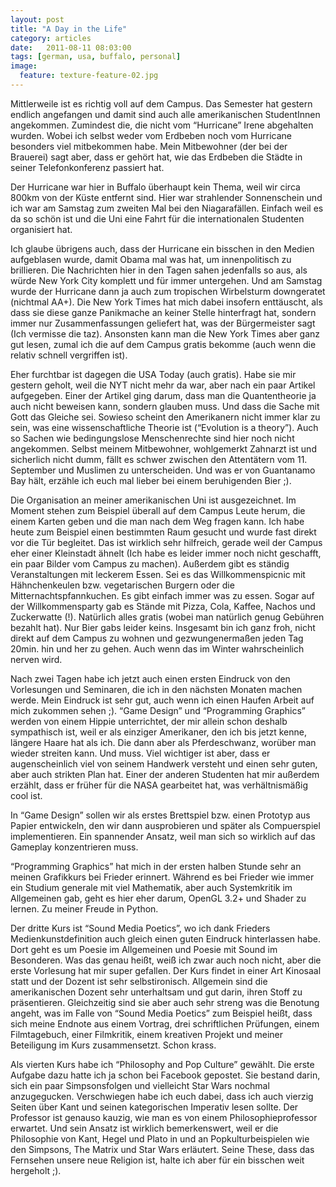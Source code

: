 ```yaml
---
layout: post
title: "A Day in the Life"
category: articles
date:   2011-08-11 08:03:00
tags: [german, usa, buffalo, personal]
image:
  feature: texture-feature-02.jpg
---
```


Mittlerweile ist es richtig voll auf dem Campus. Das Semester hat gestern endlich angefangen und damit sind auch alle amerikanischen StudentInnen angekommen. Zumindest die, die nicht vom “Hurricane” Irene abgehalten wurden. Wobei ich selbst weder vom Erdbeben noch vom Hurricane besonders viel mitbekommen habe. Mein Mitbewohner (der bei der Brauerei) sagt aber, dass er gehört hat, wie das Erdbeben die Städte in seiner Telefonkonferenz passiert hat. 

Der Hurricane war hier in Buffalo überhaupt kein Thema, weil wir circa 800km von der Küste entfernt sind. Hier war strahlender Sonnenschein und ich war am Samstag zum zweiten Mal bei den Niagarafällen. Einfach weil es da so schön ist und die Uni eine Fahrt für die internationalen Studenten organisiert hat.

Ich glaube übrigens auch, dass der Hurricane ein bisschen in den Medien aufgeblasen wurde, damit Obama mal was hat, um innenpolitisch zu brillieren. Die Nachrichten hier in den Tagen sahen jedenfalls so aus, als würde New York City komplett und für immer untergehen. Und am Samstag wurde der Hurricane dann ja auch zum tropischen Wirbelsturm downgeratet (nichtmal AA+). Die New York Times hat mich dabei insofern enttäuscht, als dass sie diese ganze Panikmache an keiner Stelle hinterfragt hat, sondern immer nur Zusammenfassungen geliefert hat, was der Bürgermeister sagt (Ich vermisse die taz). Ansonsten kann man die New York Times aber ganz gut lesen, zumal ich die auf dem Campus gratis bekomme (auch wenn die relativ schnell vergriffen ist).

Eher furchtbar ist dagegen die USA Today (auch gratis). Habe sie mir gestern geholt, weil die NYT nicht mehr da war, aber nach ein paar Artikel aufgegeben. Einer der Artikel ging darum, dass man die Quantentheorie ja auch nicht beweisen kann, sondern glauben muss. Und dass die Sache mit Gott das Gleiche sei. Sowieso scheint den Amerikanern nicht immer klar zu sein, was eine wissenschaftliche Theorie ist (“Evolution is a theory”). Auch so Sachen wie bedingungslose Menschenrechte sind hier noch nicht angekommen. Selbst meinem Mitbewohner, wohlgemerkt Zahnarzt ist und sicherlich nicht dumm, fällt es schwer zwischen den Attentätern vom 11. September und Muslimen zu unterscheiden. Und was er von Guantanamo Bay hält, erzähle ich euch mal lieber bei einem beruhigenden Bier ;).

Die Organisation an meiner amerikanischen Uni ist ausgezeichnet. Im Moment stehen zum Beispiel überall auf dem Campus Leute herum, die einem Karten geben und die man nach dem Weg fragen kann. Ich habe heute zum Beispiel einen bestimmten Raum gesucht und wurde fast direkt vor die Tür begleitet. Das ist wirklich sehr hilfreich, gerade weil der Campus eher einer Kleinstadt ähnelt (Ich habe es leider immer noch nicht geschafft, ein paar Bilder vom Campus zu machen). 
Außerdem gibt es ständig Veranstaltungen mit leckerem Essen. Sei es das Willkommenspicnic mit Hähnchenkeulen bzw. vegetarischen Burgern oder die Mitternachtspfannkuchen. Es gibt einfach immer was zu essen. Sogar auf der Willkommensparty gab es Stände mit Pizza, Cola, Kaffee, Nachos und Zuckerwatte (!). Natürlich alles gratis (wobei man natürlich genug Gebühren bezahlt hat). Nur Bier gabs leider keins. 
Insgesamt bin ich ganz froh, nicht direkt auf dem Campus zu wohnen und gezwungenermaßen jeden Tag 20min. hin und her zu gehen. Auch wenn das im Winter wahrscheinlich nerven wird.

Nach zwei Tagen habe ich jetzt auch einen ersten Eindruck von den Vorlesungen und Seminaren, die ich in den nächsten Monaten machen werde. Mein Eindruck ist sehr gut, auch wenn ich einen Haufen Arbeit auf mich zukommen sehen ;). “Game Design” und “Programming Graphics” werden von einem Hippie unterrichtet, der mir allein schon deshalb sympathisch ist, weil er als einziger Amerikaner, den ich bis jetzt kenne, längere Haare hat als ich. Die dann aber als Pferdeschwanz, worüber man wieder streiten kann. Und muss. Viel wichtiger ist aber, dass er augenscheinlich viel von seinem Handwerk versteht und einen sehr guten, aber auch strikten Plan hat. Einer der anderen Studenten hat mir außerdem erzählt, dass er früher für die NASA gearbeitet hat, was verhältnismäßig cool ist. 

In “Game Design” sollen wir als erstes Brettspiel bzw. einen Prototyp aus Papier entwickeln, den wir dann ausprobieren und später als Compuerspiel implementieren. Ein spannender Ansatz, weil man sich so wirklich auf das Gameplay konzentrieren muss.

“Programming Graphics” hat mich in der ersten halben Stunde sehr an meinen Grafikkurs bei Frieder erinnert. Während es bei Frieder wie immer ein Studium generale mit viel Mathematik, aber auch Systemkritik im Allgemeinen gab, geht es hier eher darum, OpenGL 3.2+ und Shader zu lernen. Zu meiner Freude in Python.

Der dritte Kurs ist “Sound Media Poetics”, wo ich dank Frieders Medienkunstdefinition auch gleich einen guten Eindruck hinterlassen habe. Dort geht es um Poesie im Allgemeinen und Poesie mit Sound im Besonderen. Was das genau heißt, weiß ich zwar auch noch nicht, aber die erste Vorlesung hat mir super gefallen. Der Kurs findet in einer Art Kinosaal statt und der Dozent ist sehr selbstironisch. Allgemein sind die amerikanischen Dozent sehr unterhaltsam und gut darin, ihren Stoff zu präsentieren. Gleichzeitig sind sie aber auch sehr streng was die Benotung angeht, was im Falle von “Sound Media Poetics” zum Beispiel heißt, dass sich meine Endnote aus einem Vortrag, drei schriftlichen Prüfungen, einem Filmtagebuch, einer Filmkritik, einem kreativen Projekt und meiner Beteiligung im Kurs zusammensetzt. Schon krass.

Als vierten Kurs habe ich “Philosophy and Pop Culture” gewählt. Die erste Aufgabe dazu hatte ich ja schon bei Facebook gepostet. Sie bestand darin, sich ein paar Simpsonsfolgen und vielleicht Star Wars nochmal anzugegucken. Verschwiegen habe ich euch dabei, dass ich auch vierzig Seiten über Kant und seinen kategorischen Imperativ lesen sollte. Der Professor ist genauso kauzig, wie man es von einem Philosophieprofessor erwartet. Und sein Ansatz ist wirklich bemerkenswert, weil er die Philosophie von Kant, Hegel und Plato in und an Popkulturbeispielen wie den Simpsons, The Matrix und Star Wars erläutert. Seine These, dass das Fernsehen unsere neue Religion ist, halte ich aber für ein bisschen weit hergeholt ;).
